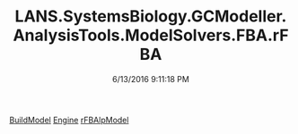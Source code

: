 ﻿---
title: LANS.SystemsBiology.GCModeller.AnalysisTools.ModelSolvers.FBA.rFBA
date: 6/13/2016 9:11:18 PM
---

[BuildModel](T-LANS.SystemsBiology.GCModeller.AnalysisTools.ModelSolvers.FBA.rFBA.BuildModel.html)
[Engine](T-LANS.SystemsBiology.GCModeller.AnalysisTools.ModelSolvers.FBA.rFBA.Engine.html)
[rFBAlpModel](T-LANS.SystemsBiology.GCModeller.AnalysisTools.ModelSolvers.FBA.rFBA.rFBAlpModel.html)
